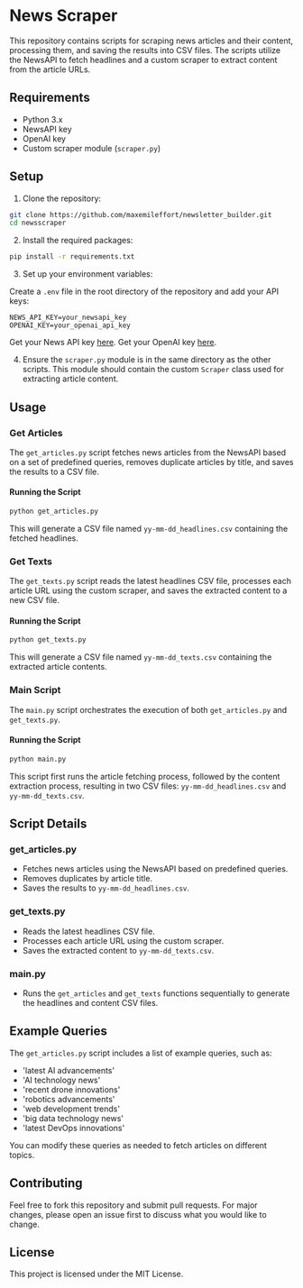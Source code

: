 
# News Scraper

This repository contains scripts for scraping news articles and their content, processing them, and saving the results into CSV files. The scripts utilize the NewsAPI to fetch headlines and a custom scraper to extract content from the article URLs. 

## Requirements

- Python 3.x
- NewsAPI key
- OpenAI key
- Custom scraper module (`scraper.py`)

## Setup

1. Clone the repository:

```sh
git clone https://github.com/maxemileffort/newsletter_builder.git
cd newsscraper
```

2. Install the required packages:

```sh
pip install -r requirements.txt
```

3. Set up your environment variables:

Create a `.env` file in the root directory of the repository and add your API keys:

```env
NEWS_API_KEY=your_newsapi_key
OPENAI_KEY=your_openai_api_key
```

Get your News API key [here](https://newsapi.org/).
Get your OpenAI key [here](https://platform.openai.com/).

4. Ensure the `scraper.py` module is in the same directory as the other scripts. This module should contain the custom `Scraper` class used for extracting article content.

## Usage

### Get Articles

The `get_articles.py` script fetches news articles from the NewsAPI based on a set of predefined queries, removes duplicate articles by title, and saves the results to a CSV file.

#### Running the Script

```sh
python get_articles.py
```

This will generate a CSV file named `yy-mm-dd_headlines.csv` containing the fetched headlines.

### Get Texts

The `get_texts.py` script reads the latest headlines CSV file, processes each article URL using the custom scraper, and saves the extracted content to a new CSV file.

#### Running the Script

```sh
python get_texts.py
```

This will generate a CSV file named `yy-mm-dd_texts.csv` containing the extracted article contents.

### Main Script

The `main.py` script orchestrates the execution of both `get_articles.py` and `get_texts.py`.

#### Running the Script

```sh
python main.py
```

This script first runs the article fetching process, followed by the content extraction process, resulting in two CSV files: `yy-mm-dd_headlines.csv` and `yy-mm-dd_texts.csv`.

## Script Details

### get_articles.py

- Fetches news articles using the NewsAPI based on predefined queries.
- Removes duplicates by article title.
- Saves the results to `yy-mm-dd_headlines.csv`.

### get_texts.py

- Reads the latest headlines CSV file.
- Processes each article URL using the custom scraper.
- Saves the extracted content to `yy-mm-dd_texts.csv`.

### main.py

- Runs the `get_articles` and `get_texts` functions sequentially to generate the headlines and content CSV files.

## Example Queries

The `get_articles.py` script includes a list of example queries, such as:

- 'latest AI advancements'
- 'AI technology news'
- 'recent drone innovations'
- 'robotics advancements'
- 'web development trends'
- 'big data technology news'
- 'latest DevOps innovations'

You can modify these queries as needed to fetch articles on different topics.

## Contributing

Feel free to fork this repository and submit pull requests. For major changes, please open an issue first to discuss what you would like to change.

## License

This project is licensed under the MIT License.
